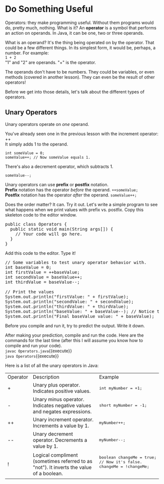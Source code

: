 # Do Something Useful
Operators: they make programming useful. Without them programs would do, pretty much, nothing. What is it? 
An **operator** is a symbol that performs an action on operands. In Java, it can be one, two or three operands.

What is an operand? It's the thing being operated on by the operator. That could be a few different things. In its simplest form, it would be, perhaps, a number. For example:  
`1 + 2`  
&quot;1&quot; and &quot;2&quot; are operands. &quot;+&quot; is the operator.

The operands don't have to be numbers. They could be variables, or even methods (covered in another lesson). They can even be the result of other operators!

Before we get into those details, let's talk about the different types of operators.

## Unary Operators
Unary operators operate on _one_ operand.

You've already seen one in the previous lesson with the increment operator: ++  
It simply adds 1 to the operand.  
```
int someValue = 0;
someValue++; // Now someValue equals 1.
```

There's also a decrement operator, which subtracts 1.
```
someValue--;
```

Unary operators can use **prefix** or **postfix** notation.  
**Prefix** notation has the operator _before_ the operand. `++someValue;`  
**Postfix** notation has the operator _after_ the operand. `someValue++;`

Does the order matter? It can.
Try it out. Let's write a simple program to see what happens when we print values with prefix vs. postfix.
Copy this skeleton code to the editor window.
<pre class="file" data-filename="Operators.java" data-target="replace">
public class Operators {
  public static void main(String args[]) {
    // Your code will go here.
  }
}
</pre>

Add this code to the editor. Type it!
<pre class="file">
// Some variables to test unary operator behavior with.
int baseValue = 0;
int firstValue = ++baseValue;
int secondValue = baseValue++;
int thirdValue = baseValue--;

// Print the values
System.out.println("firstValue: " + firstValue);
System.out.println("secondValue: " + secondValue); 
System.out.println("thirdValue: " + thirdValue);
System.out.println("baseValue: " + baseValue--); // Notice the decrement here
System.out.println("Final baseValue value: " + baseValue);
</pre>

Before you compile and run it, try to predict the output. Write it down.  

After making your prediction, compile and run the code. Here are the commands for the last time (after this I will assume you know how to compile and run your code).  
`javac Operators.java`{{execute}}  
`java Operators`{{execute}}

Here is a list of all the unary operators in Java:
<table>
<tbody>
    <tr><td>Operator</td><td width="60%">Description</td><td>Example</td></tr>
    <tr>
        <td>+</td>
        <td>Unary plus operator. Indicates positive values.</td>
        <td><pre class="file">int myNumber = +1;</pre></td>
    </tr>
    <tr>
        <td>-</td>
        <td>Unary minus operator. Indicates negative values and negates expressions.</td>
        <td><pre class="file">short myNumber = -1;</pre></td>
    </tr> 
    <tr>
        <td>++</td>
        <td>Unary increment operator. Increments a value by 1.</td>
        <td><pre class="file">myNumber++;</pre></td>
    </tr>        
    <tr>
        <td>--</td>
        <td>Unary decrement operator. Decrements a value by 1.</td>
        <td><pre class="file">myNumber--;</pre></td>
    </tr>        
    <tr>
        <td>!</td>
        <td>Logical compliment (sometimes referred to as &quot;not&quot). It inverts the value of a boolean.</td>
        <td>
            <pre class="file">
boolean changeMe = true;
// Now it's false.
changeMe = !changeMe;
            </pre>
        </td>
    </tr>
</tbody>
</table>